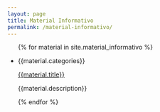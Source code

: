 ```yaml
---
layout: page
title: Material Informativo
permalink: /material-informativo/
---
```


<ul class="list-unstyled">
{% for material in site.material_informativo %}
  <li>
    <p>{{material.categories}}</p>
    <p><a href="{% if material.categories contains 'video' or material.categories contains 'archivo' %}{{material.share_url}}{% else %}{{material.url}}{% endif %}"{% if material.categories contains 'video' or material.categories contains 'archivo' %} target="_blank"{% endif %}>{{material.title}}</a></p>
    <p>{{material.description}}</p>
  </li>
{% endfor %}
</ul>